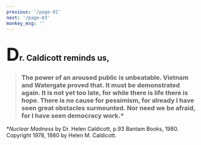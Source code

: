 ```yaml
---
previous: '/page-81'
next: '/page-83'
monkey_msg: ''
---
```


## <span style="font-size:47px;">D</span>r. Caldicott reminds us,
> ### The power of an aroused public is unbeatable. Vietnam and Watergate proved that. It must be demonstrated again. It is not yet too late, for while there is life there is hope. There is no cause for pessimism, for already I have seen great obstacles surmounted. Nor need we be afraid, for I have seen democracy work.*
*_Nuclear Madness_ by Dr. Helen Caldicott, p.93 Bantam Books, 1980. Copyright 1978, 1980 by Helen M. Caldicott.
